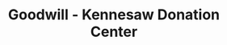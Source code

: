 ---
title: "Goodwill - Kennesaw Donation Center"
url: /kennesaw/goodwill-kennesaw-donation-center/
shop: charity
---